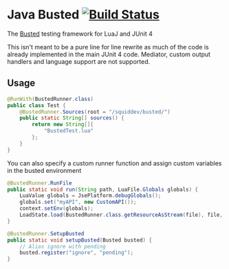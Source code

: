 # Java Busted [![Build Status](https://travis-ci.org/SquidDev/Java-Busted.svg?branch=master)](https://travis-ci.org/SquidDev/Java-Busted)

The [Busted](https://github.com/Olivine-Labs/busted) testing framework for LuaJ and JUnit 4 

This isn't meant to be a pure line for line rewrite as much of the code is already implemented in the main JUnit 4 code.
Mediator, custom output handlers and language support are not supported.
 
## Usage
```java
@RunWith(BustedRunner.class)
public class Test {
	@BustedRunner.Sources(root = "/squiddev/busted/")
	public static String[] sources() {
		return new String[]{
			"BustedTest.lua"
		};
	}
}
```

You can also specify a custom runner function and assign custom variables in the busted environment

```java
@BustedRunner.RunFile
public static void run(String path, LuaFile.Globals globals) {
	LuaValue globals = JsePlatform.debugGlobals();
	globals.set("myAPI", new CustomAPI());
	context.setEnv(globals);
	LoadState.load(BustedRunner.class.getResourceAsStream(file), file, globals).invoke();
}

@BustedRunner.SetupBusted
public static void setupBusted(Busted busted) {
	// Alias ignore with pending
	busted.register("ignore", "pending");
}
```
